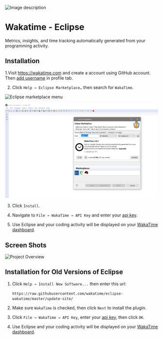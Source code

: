 ![Image description](https://i1.faceprep.in/ProGrad/face-logo-resized.png)
# Wakatime - Eclipse

Metrics, insights, and time tracking automatically generated from your programming activity.


## Installation

1.Visit https://wakatime.com and create a account using GitHub account. Then [add username](https://wakatime.com/settings/profile) in profile tab.

2. Click `Help → Eclipse Marketplace…` then search for `WakaTime`.

![Eclipse marketplace menu](https://wakatime.com/static/img/plugins/installing/eclipse.png)

![type install](./images/type-wakatime.png)

3. Click `Install`.

4. Navigate to `File → WakaTime → API Key` and enter your [api key](https://wakatime.com/settings#apikey).

5. Use Eclipse and your coding activity will be displayed on your [WakaTime dashboard](https://wakatime.com).


## Screen Shots

![Project Overview](https://wakatime.com/static/img/ScreenShots/Screen-Shot-2016-03-21.png)



## Installation for Old Versions of Eclipse

1. Click `Help → Install New Software...` then enter this url:

    `https://raw.githubusercontent.com/wakatime/eclipse-wakatime/master/update-site/`

2. Make sure `WakaTime` is checked, then click `Next` to install the plugin.

3. Click `File → WakaTime → API Key`, enter your [api key](https://wakatime.com/settings#apikey), then click `OK`.

4. Use Eclipse and your coding activity will be displayed on your [WakaTime dashboard](https://wakatime.com).
